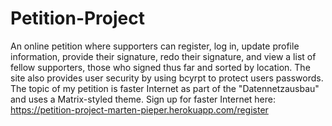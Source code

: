 # Petition-Project
An online petition where supporters can register, log in, update profile information, provide their signature, redo their signature, and view a list of fellow supporters, those who signed thus far and sorted by location. The site also provides user security by using bcyrpt to protect users passwords.
The topic of my petition is faster Internet as part of the "Datennetzausbau" and uses a Matrix-styled theme. 
Sign up for faster Internet here: https://petition-project-marten-pieper.herokuapp.com/register
